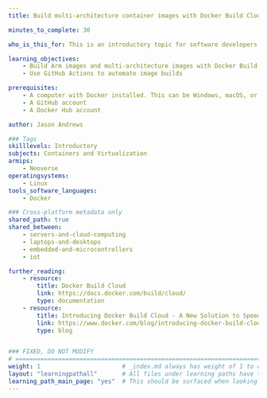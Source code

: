 ```yaml
---
title: Build multi-architecture container images with Docker Build Cloud

minutes_to_complete: 30

who_is_this_for: This is an introductory topic for software developers who want to learn how to use Docker Build Cloud.

learning_objectives:
    - Build Arm images and multi-architecture images with Docker Build Cloud
    - Use GitHub Actions to automate image builds

prerequisites:
    - A computer with Docker installed. This can be Windows, macOS, or Linux. Any architecture can be used. 
    - A GitHub account
    - A Docker Hub account

author: Jason Andrews

### Tags
skilllevels: Introductory
subjects: Containers and Virtualization
armips:
    - Neoverse
operatingsystems:
    - Linux
tools_software_languages:
    - Docker

### Cross-platform metadata only
shared_path: true
shared_between:
    - servers-and-cloud-computing
    - laptops-and-desktops
    - embedded-and-microcontrollers
    - iot

further_reading:
    - resource:
        title: Docker Build Cloud
        link: https://docs.docker.com/build/cloud/
        type: documentation
    - resource:
        title: Introducing Docker Build Cloud - A New Solution to Speed Up Build Times and Improve Developer Productivity
        link: https://www.docker.com/blog/introducing-docker-build-cloud/
        type: blog


### FIXED, DO NOT MODIFY
# ================================================================================
weight: 1                       # _index.md always has weight of 1 to order correctly
layout: "learningpathall"       # All files under learning paths have this same wrapper
learning_path_main_page: "yes"  # This should be surfaced when looking for related content. Only set for _index.md of learning path content.
---
```

